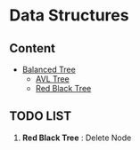 # **Data Structures**

## **Content**

- [Balanced Tree](https://github.com/davidtsai0720/notes/tree/main/datastructure/BalancedTree)
  - [AVL Tree](https://github.com/davidtsai0720/notes/blob/main/datastructure/BalancedTree/AVLTree.cpp)
  - [Red Black Tree](https://github.com/davidtsai0720/notes/blob/main/datastructure/BalancedTree/RedBlackTree.cpp)

## **TODO LIST**

1. **Red Black Tree** : Delete Node
